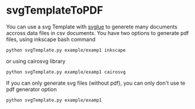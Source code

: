 # svgTemplateToPDF
You can use a svg Template with [svglue](https://github.com/mbr/svglue) to generete many documents accross data files in csv documents.
You have two options to generate pdf files, using inkscape bash command
```
python svgTemplate.py example/examp1 inkscape
```
 or using cairosvg library
```
python svgTemplate.py example/examp1 cairosvg
```

If you can only generate svg files (without pdf), you can only don't use te pdf generator option
```
python svgTemplate.py example/examp1
```
